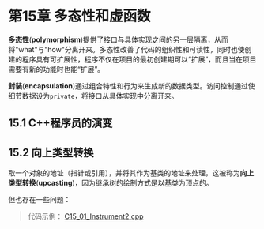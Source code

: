 # 第15章 多态性和虚函数

**多态性**(**polymorphism**)提供了接口与具体实现之间的另一层隔离，从而将"what"与"how"分离开来。多态性改善了代码的组织性和可读性，同时也使创建的程序具有可扩展性，程序不仅在项目的最初创建期可以“扩展”，而且当在项目需要有新的功能时也能“扩展”。

**封装**(**encapsulation**)通过组合特性和行为来生成新的数据类型。访问控制通过使细节数据设为`private`，将接口从具体实现中分离开来。

## 15.1 C++程序员的演变

## 15.2 向上类型转换

取一个对象的地址（指针或引用），并将其作为基类的地址来处理，这被称为**向上类型转换**(**upcasting**)，因为继承树的绘制方式是以基类为顶点的。

但也存在一些问题：

> 代码示例：
[C15_01_Instrument2.cpp]()

```C++

```